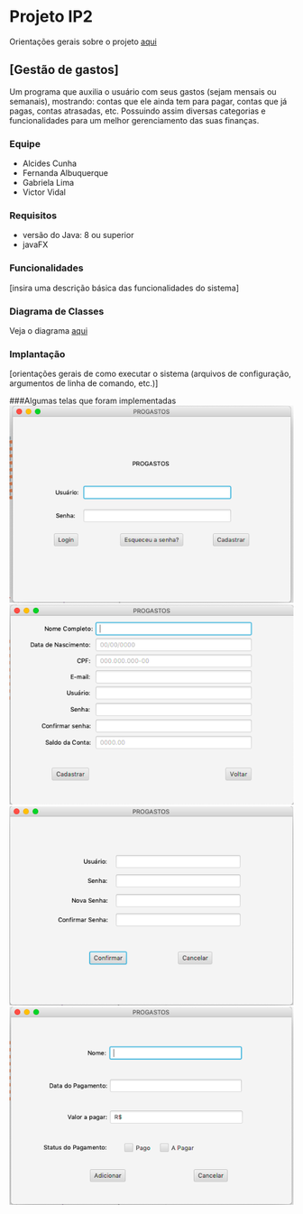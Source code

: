 # Projeto IP2 
Orientações gerais sobre o projeto [aqui](https://gdoc.pub/doc/e/2PACX-1vTp3jQlWSshEoyxzSCdPBIh0NbkKV8w9eu6ZIzqbpHJPTTOuyXvb4j2gX90BvZh5tgWqE2eOPyraJIj)

## [Gestão de gastos]
Um programa que auxilia o usuário com seus gastos (sejam mensais ou semanais), mostrando: contas que ele ainda tem para pagar, contas que já pagas, contas atrasadas, etc. Possuindo assim diversas categorias e funcionalidades para um melhor gerenciamento das suas finanças.

### Equipe
- Alcides Cunha
- Fernanda Albuquerque
- Gabriela Lima
- Victor Vidal

### Requisitos
- versão do Java: 8 ou superior
- javaFX

### Funcionalidades
[insira uma descrição básica das funcionalidades do sistema]

### Diagrama de Classes
Veja o diagrama [aqui](https://drive.google.com/open?id=1nYKXyGROEK1R7LwuO4a2d_JQd2xsMaus)

### Implantação
[orientações gerais de como executar o sistema (arquivos de configuração, argumentos de linha de comando, etc.)]

###Algumas telas que foram implementadas
![Login](src/Images/Login.JPG)
![Cadastro](src/Images/Cadastro.JPG)
![Mudar Senha](src/Images/MudarSenha.JPG)
![Adicionar Pagamento](src/Images/AdicionarPagamento.JPG)